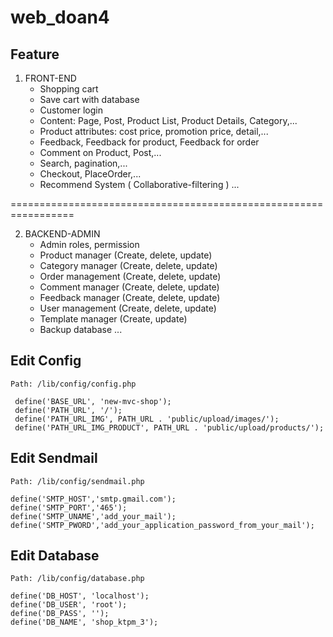 # web_doan4
## Feature
1. FRONT-END
    - Shopping cart
    - Save cart with database
    - Customer login
    - Content: Page, Post, Product List, Product Details, Category,...
    - Product attributes: cost price, promotion price, detail,...
    - Feedback, Feedback for product, Feedback for order
    - Comment on Product, Post,...
    - Search, pagination,...
    - Checkout, PlaceOrder,...
    - Recommend System ( Collaborative-filtering )
    ...
    
=================================================================

2. BACKEND-ADMIN
    - Admin roles, permission
    - Product manager   (Create, delete, update)
    - Category manager  (Create, delete, update)
    - Order management  (Create, delete, update)
    - Comment manager   (Create, delete, update)
    - Feedback manager  (Create, delete, update)
    - User management   (Create, delete, update)
    - Template manager  (Create, update)
    - Backup database 
    ...
   <?php
## Edit Config
    Path: /lib/config/config.php

     define('BASE_URL', 'new-mvc-shop');
     define('PATH_URL', '/');
     define('PATH_URL_IMG', PATH_URL . 'public/upload/images/');
     define('PATH_URL_IMG_PRODUCT', PATH_URL . 'public/upload/products/');

## Edit Sendmail
    Path: /lib/config/sendmail.php

    define('SMTP_HOST','smtp.gmail.com');
    define('SMTP_PORT','465');
    define('SMTP_UNAME','add_your_mail');
    define('SMTP_PWORD','add_your_application_password_from_your_mail');

## Edit Database
    Path: /lib/config/database.php

    define('DB_HOST', 'localhost');
    define('DB_USER', 'root');
    define('DB_PASS', '');
    define('DB_NAME', 'shop_ktpm_3');
    
